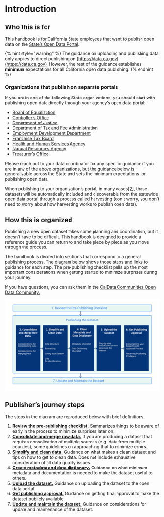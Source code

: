 # Introduction

## Who this is for

This handbook is for California State employees that want to publish open data on the [State’s Open Data Portal](https://data.ca.gov).

{% hint style="warning" %}
The guidance on uploading and publishing data only applies to direct publishing on [https://data.ca.gov](https://data.ca.gov). However, the rest of the guidance establishes **minimum** expectations for all California open data publishing.
{% endhint %}

### Organizations that publish on separate portals

If you are in one of the following State organizations, you should start with publishing open data directly through your agency’s open data portal:

* [Board of Equalization](https://www.boe.ca.gov/dataportal/)
* [Controller’s Office](https://bythenumbers.sco.ca.gov/browse)
* [Department of Justice](https://openjustice.doj.ca.gov/data)
* [Department of Tax and Fee Administration](https://www.cdtfa.ca.gov/DataPortal/index.htm)
* [Employment Development Department](https://data.edd.ca.gov)
* [Franchise Tax Board](https://data.ftb.ca.gov)
* [Health and Human Services Agency](https://data.chhs.ca.gov)
* [Natural Resources Agency](https://data.cnra.ca.gov)
* [Treasurer’s Office](https://debtwatch.treasurer.ca.gov)

Please reach out to your data coordinator for any specific guidance if you are in any of the above organizations, but the guidance below is generalizable across the State and sets the minimum expectations for publishing open data.

When publishing to your organization’s portal, in many cases[\[2\]](broken-reference/), those datasets will be automatically included and discoverable from the statewide open data portal through a process called harvesting (don’t worry, you don’t need to worry about how harvesting works to publish open data).

## How this is organized

Publishing a new open dataset takes some planning and coordination, but it doesn’t have to be difficult. This handbook is designed to provide a reference guide you can return to and take piece by piece as you move through the process.

The handbook is divided into sections that correspond to a general publishing process. The diagram below shows those steps and links to guidance for each step. The pre-publishing checklist pulls up the most important considerations when getting started to minimize surprises during your journey.

If you have questions, you can ask them in the [CalData Communities Open Data Community.](https://teams.microsoft.com/l/channel/19%3a037b34f454d94a9fa7f6aa964c052af4%40thread.tacv2/Open%20Data?groupId=0f45987a-e632-4e93-be66-ebfd6079e926\&tenantId=68a88534-151d-4e79-8046-09be7890656c)

![Alt text goes here](.gitbook/assets/0.png)

## Publisher’s journey steps

The steps in the diagram are reproduced below with brief definitions.

1. [**Review the pre-publishing checklist.**](review-the-pre-publishing-checklist.md) Summarizes things to be aware of early in the process to minimize surprises later on.
2. [**Consolidate and merge raw data.**](broken-reference) If you are producing a dataset that requires consolidation of multiple sources (e.g. data from multiple counties), some guidelines on approaching that to minimize errors.
3. [**Simplify and clean data.**](reference-and-additional-documents/simplify-and-clean-data.md) Guidance on what makes a clean dataset and tips on how to get to clean data. Does not include exhaustive consideration of all data quality issues.
4. [**Create metadata and data dictionary.**](create-metadata-and-data-dictionary.md) Guidance on what minimum metadata and documentation is needed to make the dataset useful to others.
5. [**Upload the dataset.**](upload-the-dataset.md) Guidance on uploading the dataset to the open data portal.
6. [**Get publishing approval.**](get-publishing-approval.md) Guidance on getting final approval to make the dataset publicly available.
7. [**Update and maintain the dataset.**](update-and-maintain-the-dataset.md) Guidance on considerations for update and maintenance of the dataset.
